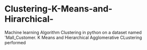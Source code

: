 # Clustering-K-Means-and-Hirarchical-
Machine learning Algorithm Clustering in python on a dataset named 'Mall_Customer. K Means and Hierarchical Agglomerative CLustering performed
